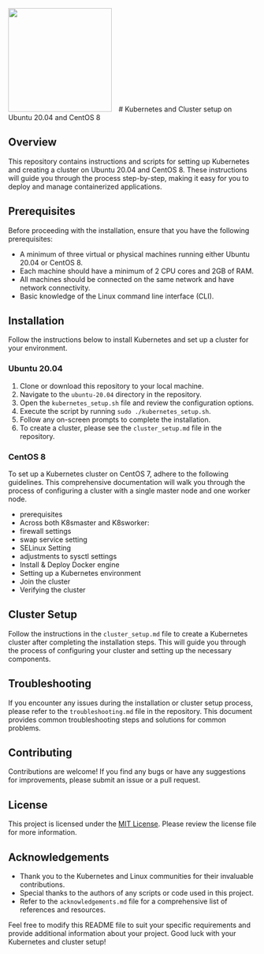 <img src="https://kubernetes.io/images/nav_logo2.svg" width="210" style="margin-right: 10px;">
# Kubernetes and Cluster setup on Ubuntu 20.04 and CentOS 8

## Overview
This repository contains instructions and scripts for setting up Kubernetes and creating a cluster on Ubuntu 20.04 and CentOS 8. These instructions will guide you through the process step-by-step, making it easy for you to deploy and manage containerized applications.

## Prerequisites
Before proceeding with the installation, ensure that you have the following prerequisites:
- A minimum of three virtual or physical machines running either Ubuntu 20.04 or CentOS 8.
- Each machine should have a minimum of 2 CPU cores and 2GB of RAM.
- All machines should be connected on the same network and have network connectivity.
- Basic knowledge of the Linux command line interface (CLI).

## Installation
Follow the instructions below to install Kubernetes and set up a cluster for your environment.

### Ubuntu 20.04
1. Clone or download this repository to your local machine.
2. Navigate to the `ubuntu-20.04` directory in the repository.
3. Open the `kubernetes_setup.sh` file and review the configuration options.
4. Execute the script by running `sudo ./kubernetes_setup.sh`.
5. Follow any on-screen prompts to complete the installation.
6. To create a cluster, please see the `cluster_setup.md` file in the repository.

### CentOS 8
To set up a Kubernetes cluster on CentOS 7, adhere to the following guidelines.
This comprehensive documentation will walk you through the process of configuring a cluster with a single master node and one worker node.

- prerequisites
- Across both K8smaster and K8sworker:
- firewall settings
- swap service setting
- SELinux Setting
- adjustments to sysctl settings
- Install & Deploy Docker engine
- Setting up a Kubernetes environment
- Join the cluster
- Verifying the cluster

## Cluster Setup
Follow the instructions in the `cluster_setup.md` file to create a Kubernetes cluster after completing the installation steps. This will guide you through the process of configuring your cluster and setting up the necessary components.

## Troubleshooting
If you encounter any issues during the installation or cluster setup process, please refer to the `troubleshooting.md` file in the repository. This document provides common troubleshooting steps and solutions for common problems.

## Contributing
Contributions are welcome! If you find any bugs or have any suggestions for improvements, please submit an issue or a pull request.

## License
This project is licensed under the [MIT License](https://github.com/your/repository/license.md). Please review the license file for more information.

## Acknowledgements
- Thank you to the Kubernetes and Linux communities for their invaluable contributions.
- Special thanks to the authors of any scripts or code used in this project.
- Refer to the `acknowledgements.md` file for a comprehensive list of references and resources.

Feel free to modify this README file to suit your specific requirements and provide additional information about your project. Good luck with your Kubernetes and cluster setup!
